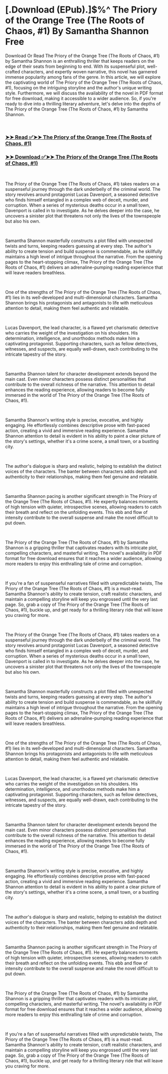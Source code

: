 # [.Download (EPub).]$%^ The Priory of the Orange Tree (The Roots of Chaos, #1) By Samantha    Shannon Free

<p>Download Or Read The Priory of the Orange Tree (The Roots of Chaos, #1) by Samantha    Shannon is an enthralling thriller that keeps readers on the edge of their seats from beginning to end. With its suspenseful plot, well-crafted characters, and expertly woven narrative, this novel has garnered immense popularity among fans of the genre. In this article, we will explore the captivating world of The Priory of the Orange Tree (The Roots of Chaos, #1), focusing on the intriguing storyline and the author's unique writing style. Furthermore, we will discuss the availability of the novel in PDF format for free download, making it accessible to a wider audience. So, if you're ready to dive into a thrilling literary adventure, let's delve into the depths of The Priory of the Orange Tree (The Roots of Chaos, #1) by Samantha    Shannon.</p>
<p>&nbsp;</p>

### [➤➤ Read ✅➤➤ The Priory of the Orange Tree (The Roots of Chaos, #1)](https://pdf2worldwide.blogspot.com/id/40275288)

### [➤➤ Download ✅➤➤ The Priory of the Orange Tree (The Roots of Chaos, #1)](https://pdf2worldwide.blogspot.com/id/40275288)

<p>&nbsp;</p>
<p>The Priory of the Orange Tree (The Roots of Chaos, #1) takes readers on a suspenseful journey through the dark underbelly of the criminal world. The story revolves around protagonist Lucas Davenport, a seasoned detective who finds himself entangled in a complex web of deceit, murder, and corruption. When a series of mysterious deaths occur in a small town, Davenport is called in to investigate. As he delves deeper into the case, he uncovers a sinister plot that threatens not only the lives of the townspeople but also his own.</p>
<p>&nbsp;</p>
<p>Samantha    Shannon masterfully constructs a plot filled with unexpected twists and turns, keeping readers guessing at every step. The author's ability to create tension and build suspense is commendable, as he skillfully maintains a high level of intrigue throughout the narrative. From the opening pages to the heart-stopping climax, The Priory of the Orange Tree (The Roots of Chaos, #1) delivers an adrenaline-pumping reading experience that will leave readers breathless.</p>
<p>&nbsp;</p>
<p>One of the strengths of The Priory of the Orange Tree (The Roots of Chaos, #1) lies in its well-developed and multi-dimensional characters. Samantha    Shannon brings his protagonists and antagonists to life with meticulous attention to detail, making them feel authentic and relatable.</p>
<p>&nbsp;</p>
<p>Lucas Davenport, the lead character, is a flawed yet charismatic detective who carries the weight of the investigation on his shoulders. His determination, intelligence, and unorthodox methods make him a captivating protagonist. Supporting characters, such as fellow detectives, witnesses, and suspects, are equally well-drawn, each contributing to the intricate tapestry of the story.</p>
<p>&nbsp;</p>
<p>Samantha    Shannon talent for character development extends beyond the main cast. Even minor characters possess distinct personalities that contribute to the overall richness of the narrative. This attention to detail enhances the reading experience, allowing readers to become fully immersed in the world of The Priory of the Orange Tree (The Roots of Chaos, #1).</p>
<p>&nbsp;</p>
<p>Samantha    Shannon's writing style is precise, evocative, and highly engaging. He effortlessly combines descriptive prose with fast-paced action, creating a vivid and immersive reading experience. Samantha    Shannon attention to detail is evident in his ability to paint a clear picture of the story's settings, whether it's a crime scene, a small town, or a bustling city.</p>
<p>&nbsp;</p>
<p>The author's dialogue is sharp and realistic, helping to establish the distinct voices of the characters. The banter between characters adds depth and authenticity to their relationships, making them feel genuine and relatable.</p>
<p>&nbsp;</p>
<p>Samantha    Shannon pacing is another significant strength in The Priory of the Orange Tree (The Roots of Chaos, #1). He expertly balances moments of high tension with quieter, introspective scenes, allowing readers to catch their breath and reflect on the unfolding events. This ebb and flow of intensity contribute to the overall suspense and make the novel difficult to put down.</p>
<p>&nbsp;</p>
<p>The Priory of the Orange Tree (The Roots of Chaos, #1) by Samantha    Shannon is a gripping thriller that captivates readers with its intricate plot, compelling characters, and masterful writing. The novel's availability in PDF format for free download ensures that it reaches a wider audience, allowing more readers to enjoy this enthralling tale of crime and corruption.</p>
<p>&nbsp;</p>
<p>If you're a fan of suspenseful narratives filled with unpredictable twists, The Priory of the Orange Tree (The Roots of Chaos, #1) is a must-read. Samantha    Shannon's ability to create tension, craft realistic characters, and maintain a compelling storyline will keep you engrossed until the very last page. So, grab a copy of The Priory of the Orange Tree (The Roots of Chaos, #1), buckle up, and get ready for a thrilling literary ride that will leave you craving for more.</p>
<p>&nbsp;</p>
<p>The Priory of the Orange Tree (The Roots of Chaos, #1) takes readers on a suspenseful journey through the dark underbelly of the criminal world. The story revolves around protagonist Lucas Davenport, a seasoned detective who finds himself entangled in a complex web of deceit, murder, and corruption. When a series of mysterious deaths occur in a small town, Davenport is called in to investigate. As he delves deeper into the case, he uncovers a sinister plot that threatens not only the lives of the townspeople but also his own.</p>
<p>&nbsp;</p>
<p>Samantha    Shannon masterfully constructs a plot filled with unexpected twists and turns, keeping readers guessing at every step. The author's ability to create tension and build suspense is commendable, as he skillfully maintains a high level of intrigue throughout the narrative. From the opening pages to the heart-stopping climax, The Priory of the Orange Tree (The Roots of Chaos, #1) delivers an adrenaline-pumping reading experience that will leave readers breathless.</p>
<p>&nbsp;</p>
<p>One of the strengths of The Priory of the Orange Tree (The Roots of Chaos, #1) lies in its well-developed and multi-dimensional characters. Samantha    Shannon brings his protagonists and antagonists to life with meticulous attention to detail, making them feel authentic and relatable.</p>
<p>&nbsp;</p>
<p>Lucas Davenport, the lead character, is a flawed yet charismatic detective who carries the weight of the investigation on his shoulders. His determination, intelligence, and unorthodox methods make him a captivating protagonist. Supporting characters, such as fellow detectives, witnesses, and suspects, are equally well-drawn, each contributing to the intricate tapestry of the story.</p>
<p>&nbsp;</p>
<p>Samantha    Shannon talent for character development extends beyond the main cast. Even minor characters possess distinct personalities that contribute to the overall richness of the narrative. This attention to detail enhances the reading experience, allowing readers to become fully immersed in the world of The Priory of the Orange Tree (The Roots of Chaos, #1).</p>
<p>&nbsp;</p>
<p>Samantha    Shannon's writing style is precise, evocative, and highly engaging. He effortlessly combines descriptive prose with fast-paced action, creating a vivid and immersive reading experience. Samantha    Shannon attention to detail is evident in his ability to paint a clear picture of the story's settings, whether it's a crime scene, a small town, or a bustling city.</p>
<p>&nbsp;</p>
<p>The author's dialogue is sharp and realistic, helping to establish the distinct voices of the characters. The banter between characters adds depth and authenticity to their relationships, making them feel genuine and relatable.</p>
<p>&nbsp;</p>
<p>Samantha    Shannon pacing is another significant strength in The Priory of the Orange Tree (The Roots of Chaos, #1). He expertly balances moments of high tension with quieter, introspective scenes, allowing readers to catch their breath and reflect on the unfolding events. This ebb and flow of intensity contribute to the overall suspense and make the novel difficult to put down.</p>
<p>&nbsp;</p>
<p>The Priory of the Orange Tree (The Roots of Chaos, #1) by Samantha    Shannon is a gripping thriller that captivates readers with its intricate plot, compelling characters, and masterful writing. The novel's availability in PDF format for free download ensures that it reaches a wider audience, allowing more readers to enjoy this enthralling tale of crime and corruption.</p>
<p>&nbsp;</p>
<p>If you're a fan of suspenseful narratives filled with unpredictable twists, The Priory of the Orange Tree (The Roots of Chaos, #1) is a must-read. Samantha    Shannon's ability to create tension, craft realistic characters, and maintain a compelling storyline will keep you engrossed until the very last page. So, grab a copy of The Priory of the Orange Tree (The Roots of Chaos, #1), buckle up, and get ready for a thrilling literary ride that will leave you craving for more.</p>
<p>&nbsp;</p>
